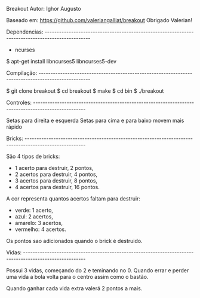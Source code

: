 Breakout
Autor: Ighor Augusto

Baseado em: https://github.com/valeriangalliat/breakout
Obrigado Valerian!

Dependencias: -------------------------------------------------------------------------------------------------

- ncurses

$ apt-get install libncurses5 libncurses5-dev

Compilação: ---------------------------------------------------------------------------------------------------

$ git clone breakout
$ cd breakout
$ make
$ cd bin
$ ./breakout

Controles: ----------------------------------------------------------------------------------------------------

Setas para direita e esquerda
Setas para cima e para baixo movem mais rápido

Bricks: -------------------------------------------------------------------------------------------------------

São 4 tipos de bricks:

- 1 acerto para destruir, 2 pontos,
- 2 acertos para destruir, 4 pontos,
- 3 acertos para destruir, 8 pontos,
- 4 acertos para destruir, 16 pontos.

A cor representa quantos acertos faltam para destruir:

- verde:        1 acerto,
- azul:         2 acertos,
- amarelo:      3 acertos,
- vermelho:     4 acertos.

Os pontos sao adicionados quando o brick é destruido.

Vidas: --------------------------------------------------------------------------------------------------------

Possui 3 vidas, começando do 2 e teminando no 0.
Quando errar e perder uma vida a bola volta para o centro
assim como o bastão.

Quando ganhar cada vida extra valerá 2 pontos a mais.
